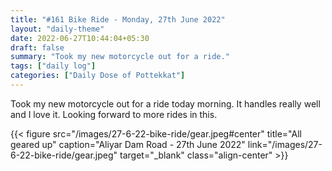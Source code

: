 ```yaml
---
title: "#161 Bike Ride - Monday, 27th June 2022"
layout: "daily-theme"
date: 2022-06-27T10:44:04+05:30
draft: false
summary: "Took my new motorcycle out for a ride."
tags: ["daily log"]
categories: ["Daily Dose of Pottekkat"]
---
```


Took my new motorcycle out for a ride today morning. It handles really well and I love it. Looking forward to more rides in this.

{{< figure src="/images/27-6-22-bike-ride/gear.jpeg#center" title="All geared up" caption="Aliyar Dam Road - 27th June 2022" link="/images/27-6-22-bike-ride/gear.jpeg" target="_blank" class="align-center" >}}
